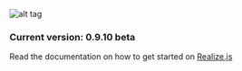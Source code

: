 ![alt tag](https://working-minds.github.io/realizejs/assets/img/content/realizejs.png)

### Current version: 0.9.10 beta

Read the documentation on how to get started on [Realize.js](https://working-minds.github.io/realizejs/en)
